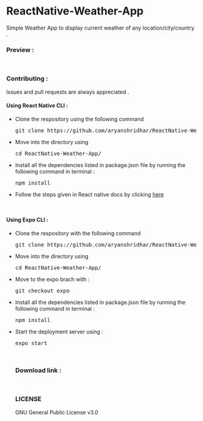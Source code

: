 # ReactNative-Weather-App
Simple Weather App to display current weather of any location/city/country .

### Preview : 


<br>

### Contributing : 
Issues and pull requests are always appreciated .

#### Using React Native CLI :

<ul>
<li>Clone the respository using the following command <pre>git clone https://github.com/aryanshridhar/ReactNative-Weather-App.git</pre></li>
<li>Move into the directory using <pre>cd ReactNative-Weather-App/</pre></li>
<li>Install all the dependencies listed in package.json file by running the following command in terminal : <pre>npm install</pre></li>
<li>Follow the steps given in React native docs by clicking <a href = 'https://reactnative.dev/docs/running-on-device'>here</a></li>
</li>
</ul>
<br>

#### Using Expo CLI :

<ul>
<li>Clone the respository with the following command <pre>git clone https://github.com/aryanshridhar/ReactNative-Weather-App.git</pre></li>
<li>Move into the directory using <pre>cd ReactNative-Weather-App/</pre></li>
<li>Move to the expo brach with : <pre>git checkout expo</pre></li>
<li>Install all the dependencies listed in package.json file by running the following command in terminal : <pre>npm install</pre></li>
<li>Start the deployment server using : <pre>expo start</pre></li>
</li>
<br>

### Download link : 


<br>

### LICENSE
GNU General Public License v3.0 

